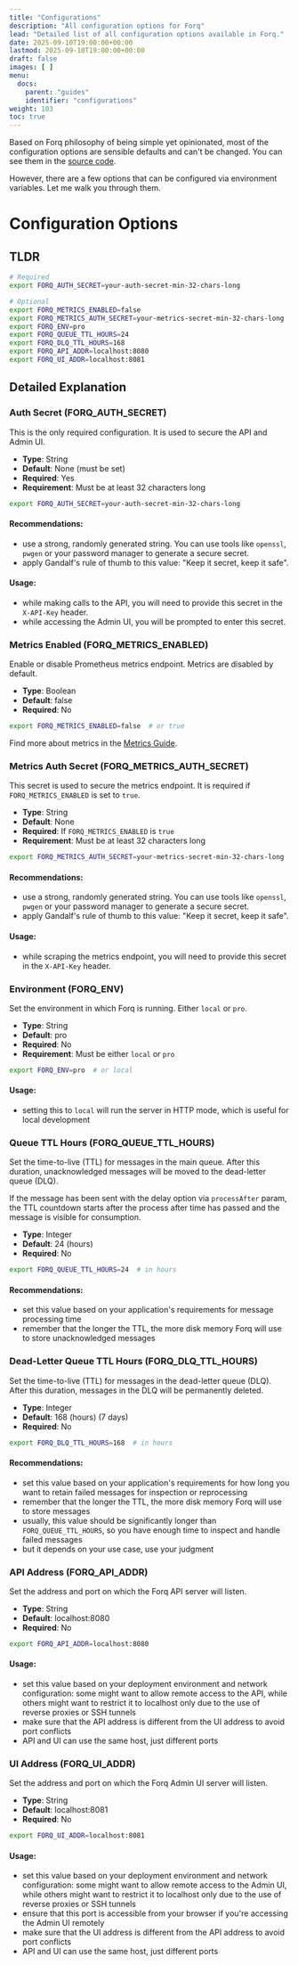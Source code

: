 ```yaml
---
title: "Configurations"
description: "All configuration options for Forq"
lead: "Detailed list of all configuration options available in Forq."
date: 2025-09-10T19:00:00+00:00
lastmod: 2025-09-10T19:00:00+00:00
draft: false
images: [ ]
menu:
  docs:
    parent: "guides"
    identifier: "configurations"
weight: 103
toc: true
---
```


Based on Forq philosophy of being simple yet opinionated, most of the configuration options are sensible defaults and can't be changed.
You can see them in the [source code](https://github.com/n0rdy/forq/blob/main/configs/app.go).

However, there are a few options that can be configured via environment variables. Let me walk you through them.

# Configuration Options

## TLDR

```bash
# Required
export FORQ_AUTH_SECRET=your-auth-secret-min-32-chars-long                # to use for API and Admin UI authentication

# Optional
export FORQ_METRICS_ENABLED=false                                         # true|false (default: false)
export FORQ_METRICS_AUTH_SECRET=your-metrics-secret-min-32-chars-long     # required if FORQ_METRICS_ENABLED is true
export FORQ_ENV=pro                                                       # local|pro (default: pro)
export FORQ_QUEUE_TTL_HOURS=24                                            # Default: 24 hours
export FORQ_DLQ_TTL_HOURS=168                                             # Default: 168 hours (7 days)
export FORQ_API_ADDR=localhost:8080                                       # Default: localhost:8080
export FORQ_UI_ADDR=localhost:8081                                        # Default: localhost:8081
```

## Detailed Explanation

### Auth Secret (FORQ_AUTH_SECRET)

This is the only required configuration. It is used to secure the API and Admin UI.

- **Type**: String
- **Default**: None (must be set)
- **Required**: Yes
- **Requirement**: Must be at least 32 characters long

```bash
export FORQ_AUTH_SECRET=your-auth-secret-min-32-chars-long
```

#### Recommendations: 

- use a strong, randomly generated string. You can use tools like `openssl`, `pwgen` or your password manager to generate a secure secret.
- apply Gandalf's rule of thumb to this value: "Keep it secret, keep it safe".

#### Usage:

- while making calls to the API, you will need to provide this secret in the `X-API-Key` header.
- while accessing the Admin UI, you will be prompted to enter this secret.

### Metrics Enabled (FORQ_METRICS_ENABLED)

Enable or disable Prometheus metrics endpoint. Metrics are disabled by default.

- **Type**: Boolean
- **Default**: false
- **Required**: No

```bash
export FORQ_METRICS_ENABLED=false  # or true
```

Find more about metrics in the [Metrics Guide](./metrics).

### Metrics Auth Secret (FORQ_METRICS_AUTH_SECRET)

This secret is used to secure the metrics endpoint. It is required if `FORQ_METRICS_ENABLED` is set to `true`.

- **Type**: String
- **Default**: None
- **Required**: If `FORQ_METRICS_ENABLED` is `true`
- **Requirement**: Must be at least 32 characters long

```bash
export FORQ_METRICS_AUTH_SECRET=your-metrics-secret-min-32-chars-long
```

#### Recommendations:

- use a strong, randomly generated string. You can use tools like `openssl`, `pwgen` or your password manager to generate a secure secret.
- apply Gandalf's rule of thumb to this value: "Keep it secret, keep it safe".

#### Usage:

- while scraping the metrics endpoint, you will need to provide this secret in the `X-API-Key` header.

### Environment (FORQ_ENV)

Set the environment in which Forq is running. Either `local` or `pro`.

- **Type**: String
- **Default**: pro
- **Required**: No
- **Requirement**: Must be either `local` or `pro`

```bash
export FORQ_ENV=pro  # or local
```

#### Usage:

- setting this to `local` will run the server in HTTP mode, which is useful for local development

### Queue TTL Hours (FORQ_QUEUE_TTL_HOURS)

Set the time-to-live (TTL) for messages in the main queue. After this duration, unacknowledged messages will be moved to the dead-letter queue (DLQ).

If the message has been sent with the delay option via `processAfter` param, the TTL countdown starts after the process after time has passed and the message is visible for consumption.

- **Type**: Integer
- **Default**: 24 (hours)
- **Required**: No

```bash
export FORQ_QUEUE_TTL_HOURS=24  # in hours
```

#### Recommendations:

- set this value based on your application's requirements for message processing time
- remember that the longer the TTL, the more disk memory Forq will use to store unacknowledged messages

### Dead-Letter Queue TTL Hours (FORQ_DLQ_TTL_HOURS)

Set the time-to-live (TTL) for messages in the dead-letter queue (DLQ). After this duration, messages in the DLQ will be permanently deleted.

- **Type**: Integer
- **Default**: 168 (hours) (7 days)
- **Required**: No

```bash
export FORQ_DLQ_TTL_HOURS=168  # in hours
```

#### Recommendations:
- set this value based on your application's requirements for how long you want to retain failed messages for inspection or reprocessing
- remember that the longer the TTL, the more disk memory Forq will use to store messages
- usually, this value should be significantly longer than `FORQ_QUEUE_TTL_HOURS`, so you have enough time to inspect and handle failed messages
- but it depends on your use case, use your judgment

### API Address (FORQ_API_ADDR)

Set the address and port on which the Forq API server will listen.

- **Type**: String
- **Default**: localhost:8080
- **Required**: No

```bash
export FORQ_API_ADDR=localhost:8080
```

#### Usage:
- set this value based on your deployment environment and network configuration: some might want to allow remote access to the API, while others might want to restrict it to localhost only due to the use of reverse proxies or SSH tunnels
- make sure that the API address is different from the UI address to avoid port conflicts
- API and UI can use the same host, just different ports

### UI Address (FORQ_UI_ADDR)

Set the address and port on which the Forq Admin UI server will listen.

- **Type**: String
- **Default**: localhost:8081
- **Required**: No

```bash
export FORQ_UI_ADDR=localhost:8081
```

#### Usage:
- set this value based on your deployment environment and network configuration: some might want to allow remote access to the Admin UI, while others might want to restrict it to localhost only due to the use of reverse proxies or SSH tunnels
- ensure that this port is accessible from your browser if you're accessing the Admin UI remotely
- make sure that the UI address is different from the API address to avoid port conflicts
- API and UI can use the same host, just different ports
